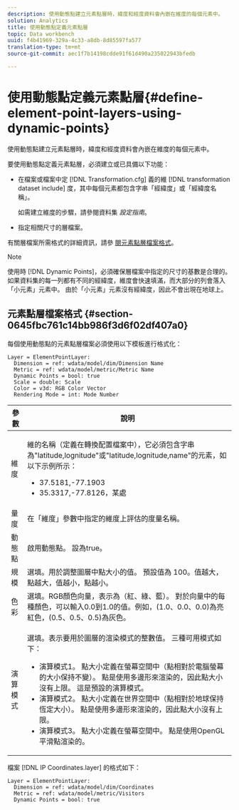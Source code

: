 ```yaml
---
description: 使用動態點建立元素點層時，緯度和經度資料會內嵌在維度的每個元素中。
solution: Analytics
title: 使用動態點定義元素點層
topic: Data workbench
uuid: f4b41969-329a-4c33-a8db-8d85597fa577
translation-type: tm+mt
source-git-commit: aec1f7b14198cdde91f61d490a235022943bfedb

---
```



# 使用動態點定義元素點層{#define-element-point-layers-using-dynamic-points}

使用動態點建立元素點層時，緯度和經度資料會內嵌在維度的每個元素中。

要使用動態點定義元素點層，必須建立或已具備以下功能：

* 在檔案或檔案中定 [!DNL Transformation.cfg] 義的維 [!DNL transformation dataset include] 度，其中每個元素都包含字串「經緯度」或「經緯度名稱」。

   如需建立維度的步驟，請參閱資料集 *設定指南*。

* 指定相關尺寸的層檔案。

有關層檔案所需格式的詳細資訊，請參 [閱元素點層檔案格式](../../../../home/c-get-started/c-im-layers/c-elmt-pt-layers/c-elmt-pt-dyn-pts.md#section-0645fbc761c14bb986f3d6f02df407a0)。

>[!NOTE]
>
>使用時 [!DNL Dynamic Points]，必須確保層檔案中指定的尺寸的基數是合理的。 如果資料集的每一列都有不同的經緯度，維度會快速填滿，而大部分的列會落入「小元素」元素中。 由於「小元素」元素沒有經緯度，因此不會出現在地球上。

## 元素點層檔案格式 {#section-0645fbc761c14bb986f3d6f02df407a0}

每個使用動態點的元素點層檔案必須使用以下模板進行格式化：

```
Layer = ElementPointLayer:
  Dimension = ref: wdata/model/dim/Dimension Name
  Metric = ref: wdata/model/metric/Metric Name
  Dynamic Points = bool: true
  Scale = double: Scale
  Color = v3d: RGB Color Vector
  Rendering Mode = int: Mode Number
```

<table id="table_8756BDCC49F447C0855BA64BC0078A0C"> 
 <thead> 
  <tr> 
   <th colname="col1" class="entry"> 參數 </th> 
   <th colname="col2" class="entry"> 說明 </th> 
  </tr> 
 </thead>
 <tbody> 
  <tr> 
   <td colname="col1"> 維度 </td> 
   <td colname="col2"> <p>維的名稱（定義在轉換配置檔案中），它必須包含字串為"latitude,lognitude"或"latitude,lognitude,name"的元素，如以下示例所示： 
     <ul id="ul_CC12F05459C640F5AB3C295932B04F83"> 
      <li id="li_9023CFA04A0F407E9DF0E1A4D71BB18C">37.5181,-77.1903 </li> 
      <li id="li_F002AB3AB98049A4AF1588B51167C7FA">35.3317,-77.8126，某處 </li> 
     </ul> </p> </td> 
  </tr> 
  <tr> 
   <td colname="col1"> 量度 </td> 
   <td colname="col2"> 在「維度」參數中指定的維度上評估的度量名稱。 </td> 
  </tr> 
  <tr> 
   <td colname="col1"> 動態點 </td> 
   <td colname="col2"> 啟用動態點。 設為true。 </td> 
  </tr> 
  <tr> 
   <td colname="col1"> 規模 </td> 
   <td colname="col2"> 選填。用於調整圖層中點大小的值。 預設值為 100。值越大，點越大，值越小，點越小。 </td> 
  </tr> 
  <tr> 
   <td colname="col1"> 色彩 </td> 
   <td colname="col2"> 選填。RGB顏色向量，表示為（紅、綠、藍）。 對於向量中的每種顏色，可以輸入0.0到1.0的值。例如，(1.0、0.0、0.0)為亮紅色，(0.5、0.5、0.5)為灰色。 </td> 
  </tr> 
  <tr> 
   <td colname="col1"> 演算模式 </td> 
   <td colname="col2"> <p>選填。表示要用於圖層的渲染模式的整數值。 三種可用模式如下： 
     <ul id="ul_C7A74B9B085741C8B7116E4F110DF830"> 
      <li id="li_75CC2BE35C594B6895F743A1967A2E07">演算模式1。 點大小定義在螢幕空間中（點相對於電腦螢幕的大小保持不變）。 點是使用多邊形來渲染的，因此點大小沒有上限。 這是預設的演算模式。 </li> 
      <li id="li_5B19C5B0F59548E28DCE7F7CD319E210">演算模式2。 點大小定義在世界空間中（點相對於地球保持恆定大小）。 點是使用多邊形來渲染的，因此點大小沒有上限。 </li> 
      <li id="li_DF0C9AEFE82642C9BD5AEA79770D2896">演算模式3。 點大小定義在螢幕空間中。 點是使用OpenGL平滑點渲染的。 </li> 
     </ul> </p> </td> 
  </tr> 
 </tbody> 
</table>

檔案 [!DNL IP Coordinates.layer] 的格式如下：

```
Layer = ElementPointLayer:
  Dimension = ref: wdata/model/dim/Coordinates
  Metric = ref: wdata/model/metric/Visitors
  Dynamic Points = bool: true
```

